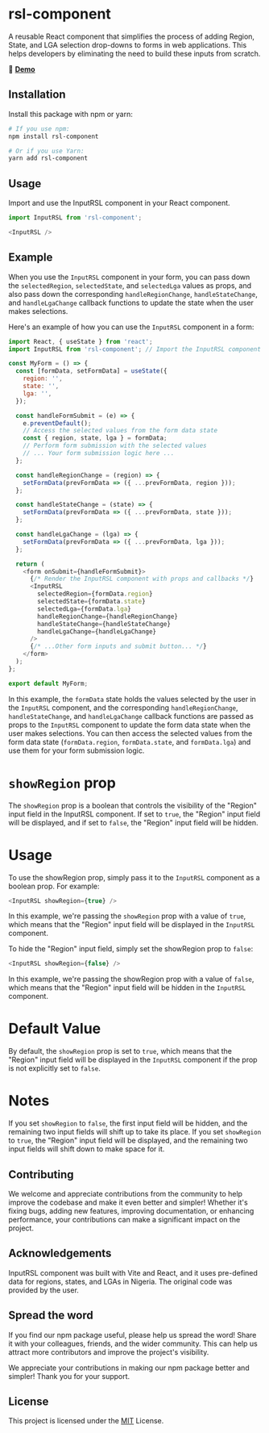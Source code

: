 # rsl-component 

A reusable React component that simplifies the process of adding Region, State, and LGA selection drop-downs to forms in web applications. This helps developers by eliminating the need to build these inputs from scratch. 

🔗 **[Demo](https://rsl-component.netlify.app/)**

## Installation

Install this package with npm or yarn:

```bash
# If you use npm:
npm install rsl-component

# Or if you use Yarn:
yarn add rsl-component
```
    
## Usage

Import and use the InputRSL component in your React component.
```javascript
import InputRSL from 'rsl-component';

<InputRSL />
```

## Example
When you use the `InputRSL` component in your form, you can pass down the `selectedRegion`, `selectedState`, and `selectedLga` values as props, and also pass down the corresponding `handleRegionChange`, `handleStateChange`, and `handleLgaChange` callback functions to update the state when the user makes selections.

Here's an example of how you can use the `InputRSL` component in a form:

```javascript
import React, { useState } from 'react';
import InputRSL from 'rsl-component'; // Import the InputRSL component

const MyForm = () => {
  const [formData, setFormData] = useState({
    region: '',
    state: '',
    lga: '',
  });

  const handleFormSubmit = (e) => {
    e.preventDefault();
    // Access the selected values from the form data state
    const { region, state, lga } = formData;
    // Perform form submission with the selected values
    // ... Your form submission logic here ...
  };

  const handleRegionChange = (region) => {
    setFormData(prevFormData => ({ ...prevFormData, region }));
  };

  const handleStateChange = (state) => {
    setFormData(prevFormData => ({ ...prevFormData, state }));
  };

  const handleLgaChange = (lga) => {
    setFormData(prevFormData => ({ ...prevFormData, lga }));
  };

  return (
    <form onSubmit={handleFormSubmit}>
      {/* Render the InputRSL component with props and callbacks */}
      <InputRSL
        selectedRegion={formData.region}
        selectedState={formData.state}
        selectedLga={formData.lga}
        handleRegionChange={handleRegionChange}
        handleStateChange={handleStateChange}
        handleLgaChange={handleLgaChange}
      />
      {/* ...Other form inputs and submit button... */}
    </form>
  );
};

export default MyForm;

```

In this example, the `formData` state holds the values selected by the user in the `InputRSL` component, and the corresponding `handleRegionChange`, `handleStateChange`, and `handleLgaChange` callback functions are passed as props to the `InputRSL` component to update the form data state when the user makes selections. You can then access the selected values from the form data state (`formData.region`, `formData.state`, and `formData.lga`) and use them for your form submission logic.

# `showRegion` prop
The `showRegion` prop is a boolean that controls the visibility of the "Region" input field in the InputRSL component. If set to `true`, the "Region" input field will be displayed, and if set to `false`, the "Region" input field will be hidden.

# Usage
To use the showRegion prop, simply pass it to the `InputRSL` component as a boolean prop. For example:
```javascript
<InputRSL showRegion={true} />

```
In this example, we're passing the `showRegion` prop with a value of `true`, which means that the "Region" input field will be displayed in the `InputRSL` component.

To hide the "Region" input field, simply set the showRegion prop to `false`:
```javascript
<InputRSL showRegion={false} />

```
In this example, we're passing the showRegion prop with a value of `false`, which means that the "Region" input field will be hidden in the `InputRSL` component.

# Default Value
By default, the `showRegion` prop is set to `true`, which means that the "Region" input field will be displayed in the `InputRSL` component if the prop is not explicitly set to `false`.

# Notes
If you set `showRegion` to `false`, the first input field will be hidden, and the remaining two input fields will shift up to take its place.
If you set `showRegion` to `true`, the "Region" input field will be displayed, and the remaining two input fields will shift down to make space for it.

## Contributing

We welcome and appreciate contributions from the community to help improve the codebase and make it even better and simpler! Whether it's fixing bugs, adding new features, improving documentation, or enhancing performance, your contributions can make a significant impact on the project.

<!-- See `here` for ways to get started.

Please adhere to this project's `code of conduct`. -->


## Acknowledgements

InputRSL component was built with Vite and React, and it uses pre-defined data for regions, states, and LGAs in Nigeria. The original code was provided by the user.
## Spread the word

If you find our npm package useful, please help us spread the word! Share it with your colleagues, friends, and the wider community. This can help us attract more contributors and improve the project's visibility.

We appreciate your contributions in making our npm package better and simpler! Thank you for your support.


## License

This project is licensed under the [MIT](https://choosealicense.com/licenses/mit/) License. 

